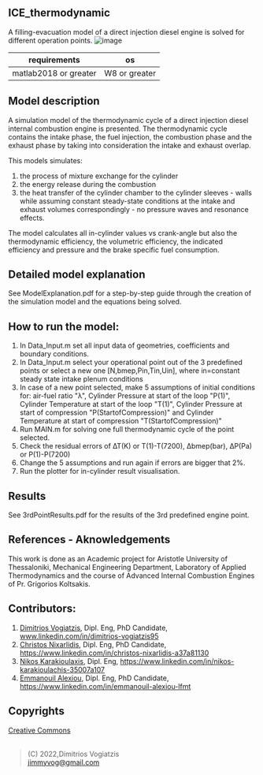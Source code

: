 ## ICE_thermodynamic
A filling-evacuation model of a direct injection diesel engine is solved for different operation points. 
![image](https://user-images.githubusercontent.com/65401171/174573308-39ff2a84-bfaf-4225-8cd9-351800f274b7.png)

| requirements         | os        |
| -------------------- | --------- |
| matlab2018 or greater | W8 or greater |

## Model description
A simulation model of the thermodynamic cycle of a direct injection diesel internal combustion engine is presented.
The thermodynamic cycle contains the intake phase, the fuel injection, the combustion phase and the exhaust phase 
by taking into consideration the intake and exhaust overlap. 

This models simulates: 
  1. the process of mixture exchange for the cylinder
  2. the energy release during the combustion 
  3. the heat transfer of the cylinder chamber to the cylinder sleeves - walls
while assuming constant steady-state conditions at the intake and exhaust volumes correspondingly - no pressure waves and resonance effects.

The model calculates all in-cylinder values vs crank-angle but also the thermodynamic efficiency, the volumetric efficiency, the indicated efficiency and pressure and the brake specific fuel consumption.

## Detailed model explanation
See ModelExplanation.pdf for a step-by-step guide through the creation of the simulation model and the equations being solved.

## How to run the model:
  1. In Data_Input.m set all input data of geometries, coefficients and boundary conditions. 
  2. In Data_Input.m select your operational point out of the 3 predefined points or select a new one [N,bmep,Pin,Tin,Uin], where in=constant steady state intake plenum conditions
  3. In case of a new point selected, make 5 assumptions of initial conditions for: air-fuel ratio "λ", Cylinder Pressure at start of the loop "P(1)", Cylinder Temperature at start of the loop "T(1)", Cylinder Pressure at start of compression "P(StartofCompression)" and Cylinder Temperature at start of compression "T(StartofCompression)"
  4. Run MAIN.m for solving one full thermodynamic cycle of the point selected. 
  5. Check the residual errors of ΔΤ(Κ) or T(1)-T(7200), Δbmep(bar), ΔP(Pa) or P(1)-P(7200)
  6. Change the 5 assumptions and run again if errors are bigger that 2%.
  7. Run the plotter for in-cylinder result visualisation.

## Results
See 3rdPointResults.pdf for the results of the 3rd predefined engine point.

## References - Aknowledgements

This work is done as an Academic project for Aristotle University of Thessaloniki, Mechanical Engineering Department, Laboratory of Applied Thermodynamics and the course of Advanced Internal Combustion Engines of Pr. Grigorios Koltsakis. 

## Contributors:
1. [Dimitrios Vogiatzis], Dipl. Eng, PhD Candidate, www.linkedin.com/in/dimitrios-vogiatzis95
2. [Christos Nixarlidis], Dipl. Eng, PhD Candidate, https://www.linkedin.com/in/christos-nixarlidis-a37a81130
3. [Nikos Karakioulaxis], Dipl. Eng, https://www.linkedin.com/in/nikos-karakioulachis-35007a107 
4. [Emmanouil Alexiou], Dipl. Eng, PhD Candidate, https://www.linkedin.com/in/emmanouil-alexiou-lfmt

## Copyrights
[Creative Commons]
<br />
<br />

>(C) 2022,Dimitrios Vogiatzis<br />
>jimmyvog@gmail.com


[//]: # "links"

[Creative Commons]: <https://creativecommons.org/>
[Dimitrios Vogiatzis]: <www.linkedin.com/in/dimitrios-vogiatzis95>
[Christos Nixarlidis]: <https://www.linkedin.com/in/christos-nixarlidis-a37a81130>
[Nikos Karakioulaxis]: <https://www.linkedin.com/in/nikos-karakioulachis-35007a107>
[Emmanouil Alexiou]: <https://www.linkedin.com/in/emmanouil-alexiou-lfmt>
